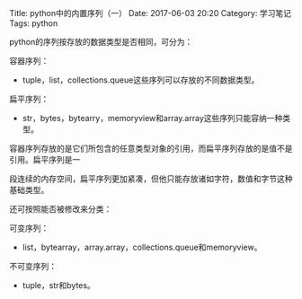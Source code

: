 Title: python中的内置序列（一） 
Date: 2017-06-03 20:20
Category: 学习笔记
Tags: python

python的序列按存放的数据类型是否相同，可分为：

容器序列：

* tuple，list，collections.queue这些序列可以存放的不同数据类型。

扁平序列：

* str，bytes，bytearry，memoryview和array.array这些序列只能容纳一种类型。

容器序列存放的是它们所包含的任意类型对象的引用，而扁平序列存放的是值不是引用。扁平序列是一

段连续的内存空间，扁平序列更加紧凑，但他只能存放诸如字符，数值和字节这种基础类型。

还可按照能否被修改来分类：

可变序列：

* list，bytearray，array.array，collections.queue和memoryview。

不可变序列：

* tuple，str和bytes。
